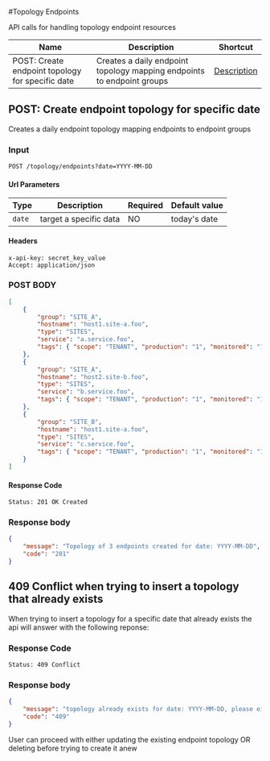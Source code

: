 #Topology Endpoints

API calls for handling topology endpoint resources

| Name                                             | Description                                                            | Shortcut                     |
| ------------------------------------------------ | ---------------------------------------------------------------------- | ---------------------------- |
| POST: Create endpoint topology for specific date | Creates a daily endpoint topology mapping endpoints to endpoint groups | <a href="#1">Description</a> |

<a id="1"></a>

## POST: Create endpoint topology for specific date

Creates a daily endpoint topology mapping endpoints to endpoint groups

### Input

```
POST /topology/endpoints?date=YYYY-MM-DD
```

#### Url Parameters

| Type   | Description            | Required | Default value |
| ------ | ---------------------- | -------- | ------------- |
| `date` | target a specific data | NO       | today's date  |

#### Headers

```
x-api-key: secret_key_value
Accept: application/json
```

### POST BODY

```json
[
    {
        "group": "SITE_A",
        "hostname": "host1.site-a.foo",
        "type": "SITES",
        "service": "a.service.foo",
        "tags": { "scope": "TENANT", "production": "1", "monitored": "1" }
    },
    {
        "group": "SITE_A",
        "hostname": "host2.site-b.foo",
        "type": "SITES",
        "service": "b.service.foo",
        "tags": { "scope": "TENANT", "production": "1", "monitored": "1" }
    },
    {
        "group": "SITE_B",
        "hostname": "host1.site-a.foo",
        "type": "SITES",
        "service": "c.service.foo",
        "tags": { "scope": "TENANT", "production": "1", "monitored": "1" }
    }
]
```

#### Response Code

```
Status: 201 OK Created
```

### Response body

```json
{
    "message": "Topology of 3 endpoints created for date: YYYY-MM-DD",
    "code": "201"
}
```

## 409 Conflict when trying to insert a topology that already exists

When trying to insert a topology for a specific date that already exists the api will answer with the following reponse:

### Response Code

```
Status: 409 Conflict
```

### Response body

```json
{
    "message": "topology already exists for date: YYYY-MM-DD, please either update it or delete it first!",
    "code": "409"
}
```

User can proceed with either updating the existing endpoint topology OR deleting before trying to create it anew
